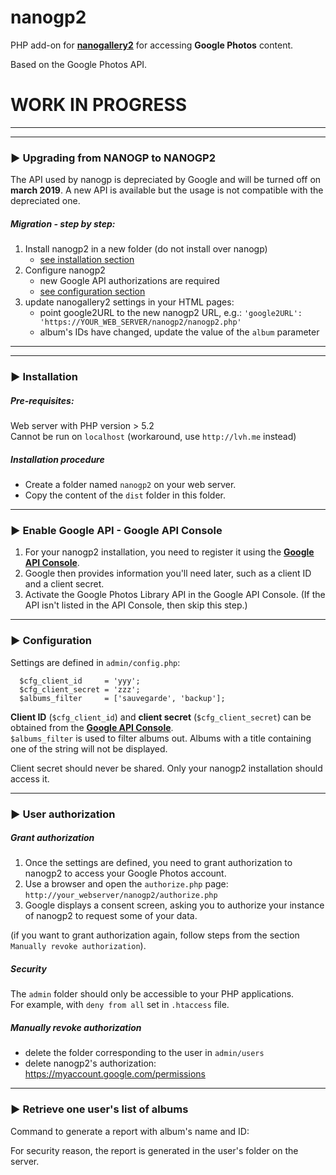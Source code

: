 # nanogp2

PHP add-on for <b>[nanogallery2](https://github.com/nanostudio-org/nanogallery2)</b> for accessing **Google Photos** content.   
  
Based on the Google Photos API.
  
  
# WORK IN PROGRESS

---
---
### :arrow_forward: Upgrading from NANOGP to NANOGP2
The API used by nanogp is depreciated by Google and will be turned off on **march 2019**.
A new API is available but the usage is not compatible with the depreciated one.

##### Migration - step by step:
1. Install nanogp2 in a new folder (do not install over nanogp)  
    - [see installation section](#arrow_forward-installation)
2. Configure nanogp2  
    - new Google API authorizations are required
    - [see configuration section](#arrow_forward-configuration)
3. update nanogallery2 settings in your HTML pages:  
   - point google2URL to the new nanogp2 URL, e.g.: `'google2URL': 'https://YOUR_WEB_SERVER/nanogp2/nanogp2.php'`
   - album's IDs have changed, update the value of the `album` parameter

---
---

### :arrow_forward: Installation

##### Pre-requisites:
Web server with PHP version > 5.2  
Cannot be run on `localhost` (workaround, use `http://lvh.me` instead)  


##### Installation procedure  

- Create a folder named `nanogp2` on your web server.
- Copy the content of the `dist` folder in this folder.

---

### :arrow_forward: Enable Google API - Google API Console

1. For your nanogp2 installation, you need to register it using the <b>[Google API Console](https://console.developers.google.com/)</b>.
2. Google then provides information you'll need later, such as a client ID and a client secret.
3. Activate the Google Photos Library API in the Google API Console. (If the API isn't listed in the API Console, then skip this step.)

---

### :arrow_forward: Configuration


Settings are defined in `admin/config.php`:
  
```
  $cfg_client_id     = 'yyy';
  $cfg_client_secret = 'zzz';
  $albums_filter     = ['sauvegarde', 'backup'];
```
  
<b>Client ID</b> (`$cfg_client_id`) and <b>client secret</b> (`$cfg_client_secret`) can be obtained from the <b>[Google API Console](https://console.developers.google.com/)</b>.  
`$albums_filter` is used to filter albums out. Albums with a title containing one of the string will not be displayed.
    
  
Client secret should never be shared. Only your nanogp2 installation should access it.  
  
  
---

### :arrow_forward: User authorization



##### Grant authorization

1. Once the settings are defined, you need to grant authorization to nanogp2 to access your Google Photos account.  
2. Use a browser and open the `authorize.php` page: `http://your_webserver/nanogp2/authorize.php`  
3. Google displays a consent screen, asking you to authorize your instance of nanogp2 to request some of your data.
  
(if you want to grant authorization again, follow steps from the section `Manually revoke authorization`).

##### Security  

The `admin` folder should only be accessible to your PHP applications.  
For example, with `deny from all` set in `.htaccess` file.

##### Manually revoke authorization  
- delete the folder corresponding to the user in `admin/users`
- delete nanogp2's authorization: https://myaccount.google.com/permissions

---

### :arrow_forward: Retrieve one user's list of albums

Command to generate a report with album's name and ID:

For security reason, the report is generated in the user's folder on the server.
